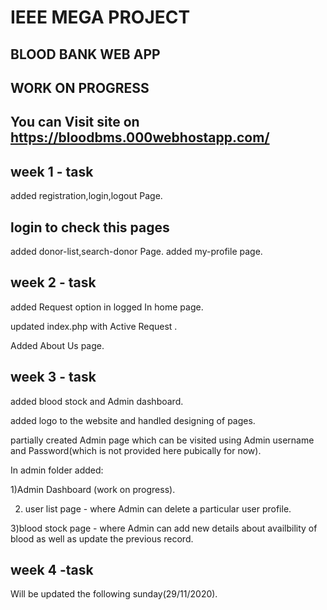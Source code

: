 # IEEE MEGA PROJECT

## BLOOD BANK WEB APP

## WORK ON PROGRESS

## You can Visit site on <https://bloodbms.000webhostapp.com/>

## week 1 - task

added registration,login,logout Page.

## login to check this pages

added donor-list,search-donor Page.
added my-profile page.

## week 2 - task

added Request option in logged In home page.

updated index.php with Active Request .

Added About Us page.

## week 3 - task

added blood stock and Admin dashboard.

added logo to the website and handled designing of pages.

partially created Admin page which can be visited using Admin username and Password(which is not provided here pubically for now).

In admin folder added:

1)Admin Dashboard (work on progress).

2) user list page - where Admin can delete a particular user profile.

3)blood stock page - where Admin can add new details about availbility of blood as well as update the previous record.

## week 4 -task

Will be updated the following sunday(29/11/2020).
